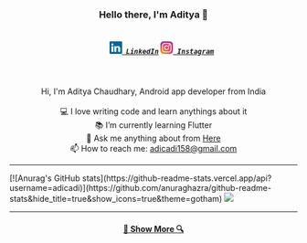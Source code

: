 <h3 align="center">Hello there, I'm Aditya 👋</h3>
<h5 align="center">
  <code>
    <a href="https://www.linkedin.com/in/adicadi/" title="LinkedIn Profile"><img width="22" src="https://github.com/adicadi/adicadi/blob/master/linkedin.svg"> LinkedIn</a></code>
  <code><a href="https://www.instagram.com/_adicadi_/" title="Instagram Profile"><img width="22" src="https://github.com/adicadi/adicadi/blob/master/Instagram.svg"> Instagram</a></code>
</h5>
<br>
<p align="center">
  Hi, I'm Aditya Chaudhary, Android app developer from India
  <br>
  <br>
  💻 I love writing code and learn anythings about it
  <br>
  📚 I’m currently learning Flutter
  <br>
  💬 Ask me anything about from <a href="https://github.com/adicadi/adicadi/issues" title="Issues">Here</a>
  <br>
  📫 How to reach me: <a href="mailto: adicadi158@gmail.com">adicadi158@gmail.com</a>
</p>

<hr>
<!--<p align=center>
    <img height=160 align="center" src="https://github-readme-k4d188szz-adicadi.vercel.app/api?username=adicadi&show_icons=true&theme=gotham">
    <img height=160 align="center" src="https://github-readme-k4d188szz-adicadi.vercel.app/api/top-langs/?username=adicadi&layout=compact&theme=gotham">
</p>-->
  [![Anurag's GitHub stats](https://github-readme-stats.vercel.app/api?username=adicadi)](https://github.com/anuraghazra/github-readme-stats&hide_title=true&show_icons=true&theme=gotham)

  <img align="" height='150px' src="https://github-readme-stats.vercel.app/api/top-langs/?username=adicadi&hide_title=false&layout=compact&theme=gotham" />
<hr>
<h4 align="center"><a href=https://github.com/adicadi?tab=repositories title="Show Repositories">🔎 Show More 🔍</a></h4>
